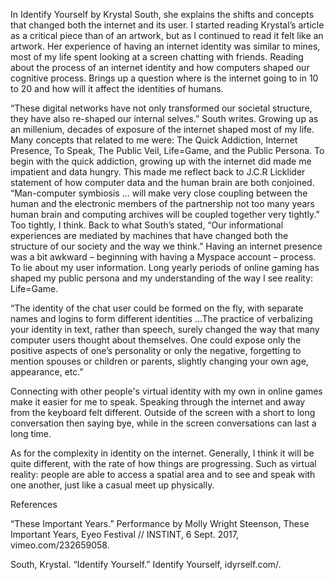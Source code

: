 In Identify Yourself by Krystal South, she explains the shifts and concepts that changed both the internet and its user.  I started reading Krystal’s article as a critical piece than of an artwork, but as I continued to read it felt like an artwork. Her experience of having an internet identity was similar to mines, most of my life spent looking at a screen chatting with friends. Reading about the process of an internet identity and how computers shaped our cognitive process. Brings up a question where is the internet going to in 10 to 20 and how will it affect the identities of humans.

	
“These digital networks have not only transformed our societal structure, they have also re-shaped our internal selves.” South writes. Growing up as an millenium, decades of exposure of the internet shaped most of my life. Many concepts that related to me were: The Quick Addiction, Internet Presence, To Speak, The Public Veil, Life=Game, and the Public Persona. To begin with the quick addiction, growing up with the internet did made me impatient and data hungry. This made me reflect back to J.C.R Licklider statement of how computer data and the human brain are both conjoined. “Man-computer symbiosis … will make very close coupling between the human and the electronic members of the partnership not too many years human brain and computing archives will be coupled together very tightly.” Too tightly, I think. Back to what South’s stated, “Our informational experiences are mediated by machines that have changed both the structure of our society and the way we think.”  Having an internet presence was a bit awkward – beginning with having a Myspace account – process. To lie about my user information. Long yearly periods of online gaming has shaped my public persona and my understanding of the way I see reality: Life=Game.

“The identity of the chat user could be formed on the fly, with 	separate names and logins to form different identities ...The practice of verbalizing your identity in text, rather than speech, surely changed the way that many computer users thought about themselves. One could expose only the positive aspects of one’s personality or only the negative, forgetting to mention spouses or children or parents, slightly changing your own age, appearance, etc.”

Connecting with other people's virtual identity with my own in online games make it easier for me to speak. Speaking through the internet and away from the keyboard felt different. Outside of the screen with a short to long conversation then saying bye, while in the screen conversations can last a long time.
 

As for the complexity in identity on the internet. Generally, I think it will be quite different, with the rate of how things are progressing. Such as virtual reality: people are able to access a spatial area and to see and speak with one another, just like a casual meet up physically. 


References 

“These Important Years.” Performance by Molly Wright Steenson, These Important Years, Eyeo Festival // INSTINT, 6 Sept. 2017, vimeo.com/232659058.

South, Krystal. “Identify Yourself.” Identify Yourself, idyrself.com/.

